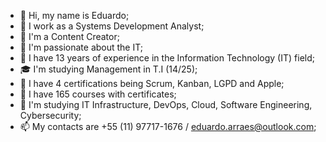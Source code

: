 - 👋 Hi, my name is Eduardo;
- 💼 I work as a Systems Development Analyst;
- 📢 I'm a Content Creator;
- 💙 I'm passionate about the IT;
- 🚀 I have 13 years of experience in the Information Technology (IT) field;
- 🎓 I'm studying Management in T.I (14/25);
- 🥇 I have 4 certifications being Scrum, Kanban, LGPD and Apple;
- 📘 I have 165 courses with certificates;
- 🌱 I'm studying IT Infrastructure, DevOps, Cloud, Software Engineering, Cybersecurity;
- 📫 My contacts are +55 (11) 97717-1676 / eduardo.arraes@outlook.com;

<!---
odraude2104/odraude2104 is a ✨ special ✨ repository because its `README.md` (this file) appears on your GitHub profile.
You can click the Preview link to take a look at your changes.
--->
